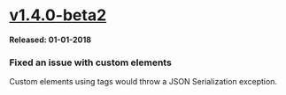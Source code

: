 # [v1.4.0-beta2](https://www.powershellgallery.com/packages/UniversalDashboard/1.4.0-beta2)

**Released: 01-01-2018**

### Fixed an issue with custom elements

Custom elements using tags would throw a JSON Serialization exception. 
